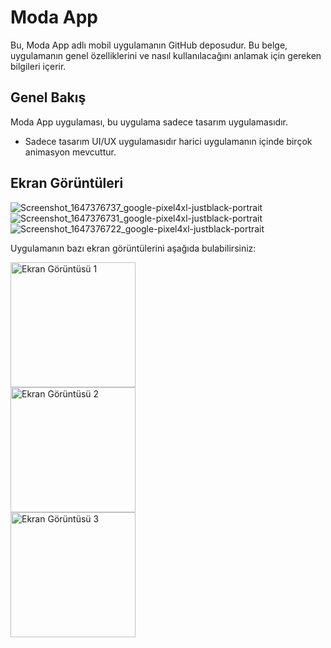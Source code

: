 # Moda App

Bu, Moda App adlı mobil uygulamanın GitHub deposudur. Bu belge, uygulamanın genel özelliklerini ve nasıl kullanılacağını anlamak için gereken bilgileri içerir.

## Genel Bakış

Moda App uygulaması, bu uygulama sadece tasarım uygulamasıdır.

- Sadece tasarım UI/UX uygulamasıdır harici uygulamanın içinde birçok animasyon mevcuttur.

## Ekran Görüntüleri
![Screenshot_1647376737_google-pixel4xl-justblack-portrait](https://github.com/HakanOzsoyler/moda_app/assets/77840330/6d2d8660-c217-46b9-b9dd-142a6c002659)
![Screenshot_1647376731_google-pixel4xl-justblack-portrait](https://github.com/HakanOzsoyler/moda_app/assets/77840330/2ccf1e12-cd6e-4841-a66b-2a0bfd09b77f)
![Screenshot_1647376722_google-pixel4xl-justblack-portrait](https://github.com/HakanOzsoyler/moda_app/assets/77840330/8724672f-44a6-440c-a712-a0ba6ee260e5)

Uygulamanın bazı ekran görüntülerini aşağıda bulabilirsiniz:

<img src="https://github.com/HakanOzsoyler/moda_app/assets/77840330/8724672f-44a6-440c-a712-a0ba6ee260e5" width="200" alt="Ekran Görüntüsü 1">
<br>
<img src="https://github.com/HakanOzsoyler/moda_app/assets/77840330/2ccf1e12-cd6e-4841-a66b-2a0bfd09b77f" width="200" alt="Ekran Görüntüsü 2">
<br>
<img src="https://github.com/HakanOzsoyler/moda_app/assets/77840330/6d2d8660-c217-46b9-b9dd-142a6c002659" width="200" alt="Ekran Görüntüsü 3">
